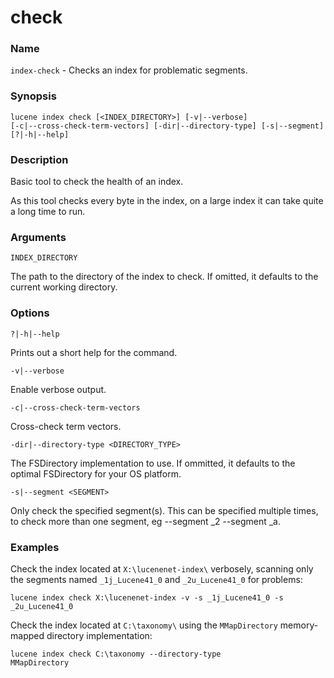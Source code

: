 # check

### Name

`index-check` - Checks an index for problematic segments.

### Synopsis

<code>lucene index check [\<INDEX_DIRECTORY>] [-v|--verbose] [-c|--cross-check-term-vectors] [-dir|--directory-type] [-s|--segment] [?|-h|--help]</code>

### Description

Basic tool to check the health of an index. 

As this tool checks every byte in the index, on a large index it can take quite a long time to run.

### Arguments

`INDEX_DIRECTORY`

The path to the directory of the index to check. If omitted, it defaults to the current working directory.

### Options

`?|-h|--help`

Prints out a short help for the command.

`-v|--verbose`

Enable verbose output.

`-c|--cross-check-term-vectors`

Cross-check term vectors.

`-dir|--directory-type <DIRECTORY_TYPE>`

The FSDirectory implementation to use. If ommitted, it defaults to the optimal FSDirectory for your OS platform.

`-s|--segment <SEGMENT>`

Only check the specified segment(s). This can be specified multiple times, to check more than one segment, eg --segment _2 --segment _a.

### Examples

Check the index located at `X:\lucenenet-index\` verbosely, scanning only the segments named `_1j_Lucene41_0` and `_2u_Lucene41_0` for problems:

<code>lucene index check X:\lucenenet-index -v -s _1j_Lucene41_0 -s _2u_Lucene41_0</code>


Check the index located at `C:\taxonomy\` using the `MMapDirectory` memory-mapped directory implementation:

<code>lucene index check C:\taxonomy --directory-type MMapDirectory</code>


